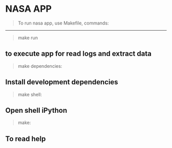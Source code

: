 # NASA APP

> To run nasa app, use Makefile, commands:

---

> make run
## to execute app for read logs and extract data

> make dependencies: 
## Install development dependencies

> make shell: 
## Open shell iPython

> make:
## To read help
